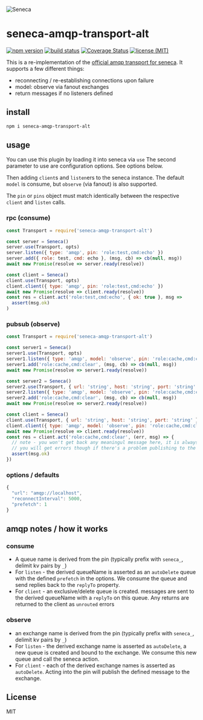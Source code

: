 ![Seneca](http://senecajs.org/files/assets/seneca-logo.png)

# seneca-amqp-transport-alt

<a href="https://www.npmjs.org/package/tswaters/seneca-amqp-transport-alt"><img
  src="https://img.shields.io/npm/v/seneca-amqp-transport-alt" alt="npm version"></a>
<a href="https://travis-ci.org/tswaters/seneca-amqp-transport-alt/"><img
  src="https://img.shields.io/travis/tswaters/seneca-amqp-transport-alt" alt="build status"></a>
<a href='https://coveralls.io/github/tswaters/seneca-amqp-transport-alt?branch=master'><img
  src='https://coveralls.io/repos/github/tswaters/seneca-amqp-transport-alt/badge.svg?branch=master' alt='Coverage Status' /></a>
<a href="https://github.com/tswaters/seneca-amqp-transport-alt/blob/master/LICENSE"><img
  src="https://img.shields.io/npm/l/seneca-amqp-transport-alt" alt="license (MIT)"></a>

This is a re-implementation of the [official amqp transport for seneca](https://github.com/senecajs/seneca-amqp-transport). It supports a few different things:

- reconnecting / re-establishing connections upon failure
- model: observe via fanout exchanges
- return messages if no listeners defined

## install

```sh
npm i seneca-amqp-transport-alt
```

## usage

You can use this plugin by loading it into seneca via `use` The second parameter to use are configuration options. See options below.

Then adding `client`s and `listen`ers to the seneca instance. The default `model` is consume, but `observe` (via fanout) is also supported.

The `pin` or `pins` object must match identically between the respective `client` and `listen` calls.

### rpc (consume)

```js
const Transport = require('seneca-amqp-transport-alt')

const server = Seneca()
server.use(Transport, opts)
server.listen({ type: 'amqp', pin: 'role:test,cmd:echo' })
server.add({ role: test, cmd: echo }, (msg, cb) => cb(null, msg))
await new Promise(resolve => server.ready(resolve))

const client = Seneca()
client.use(Transport, opts)
client.client({ type: 'amqp', pin: 'role:test,cmd:echo' })
await new Promise(resolve => client.ready(resolve))
const res = client.act('role:test,cmd:echo', { ok: true }, msg =>
  assert(msg.ok)
)
```

### pubsub (observe)

```js
const Transport = require('seneca-amqp-transport-alt')

const server1 = Seneca()
server1.use(Transport, opts)
server1.listen({ type: 'amqp', model: 'observe', pin: 'role:cache,cmd:clear' })
server1.add('role:cache,cmd:clear', (msg, cb) => cb(null, msg))
await new Promise(resolve => server1.ready(resolve))

const server2 = Seneca()
server2.use(Transport, { url: 'string', host: 'string', port: 'string' })
server2.listen({ type: 'amqp', model: 'observe', pin: 'role:cache,cmd:clear' })
server2.add('role:cache,cmd:clear', (msg, cb) => cb(null, msg))
await new Promise(resolve => server2.ready(resolve))

const client = Seneca()
client.use(Transport, { url: 'string', host: 'string', port: 'string' })
client.client({ type: 'amqp', model: 'observe', pin: 'role:cache,cmd:clear' })
await new Promise(resolve => client.ready(resolve))
const res = client.act('role:cache,cmd:clear', (err, msg) => {
  // note - you won't get back any meaningul message here, it is always set to {ok: true}
  // you will get errors though if there's a problem publishing to the fanout exchange
  assert(msg.ok)
})
```

### options / defaults

```js
{
  "url": "amqp://localhost",
  "reconnectInterval": 5000,
  "prefetch": 1
}
```

## amqp notes / how it works

### consume

- A queue name is derived from the pin (typically prefix with `seneca_`, delimit kv pairs by `_`)
- For `listen` - the derived queueName is asserted as an `autoDelete` queue with the defined `prefetch` in the options. We consume the queue and send replies back to the `replyTo` property.
- For `client` - an exclusive/delete queue is created. messages are sent to the derived queueName with a `replyTo` on this queue. Any returns are returned to the client as `unrouted` errors

### observe

- an exchange name is derived from the pin (typically prefix with `seneca_`, delimit kv pairs by `_`)
- For `listen` - the derived exchange name is asserted as `autoDelete`, a new queue is created and bound to the exchange. We consume this new queue and call the seneca action.
- For `client` - each of the derived exchange names is asserted as `autoDelete`. Acting into the pin will publish the defined message to the exchange.

## License

MIT
